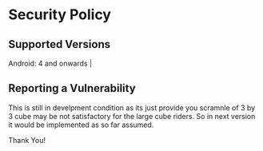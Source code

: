 # Security Policy

## Supported Versions

Android: 4 and onwards      |

## Reporting a Vulnerability

This is still in develpment condition as its just provide you scramnle of 3 by 3 cube may be not satisfactory for
the large cube riders. So in next version it would be implemented as so far assumed.

Thank You!
